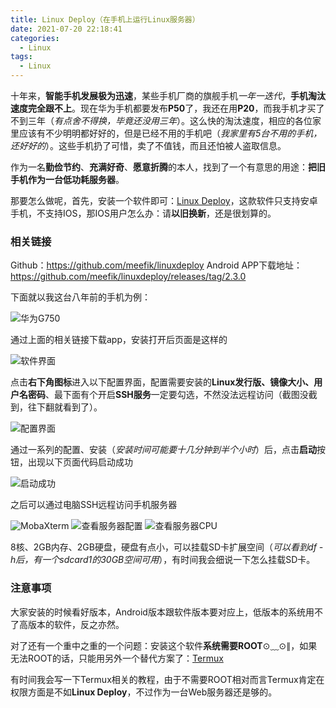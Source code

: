 ```yaml
---
title: Linux Deploy（在手机上运行Linux服务器）
date: 2021-07-20 22:18:41
categories:
  - Linux
tags: 
  - Linux
---
```


十年来，**智能手机发展极为迅速**，某些手机厂商的旗舰手机*一年一迭代*，**手机淘汰速度完全跟不上**。现在华为手机都要发布**P50**了，我还在用**P20**，而我手机才买了不到三年（*有点舍不得换，毕竟还没用三年*）。这么快的淘汰速度，相应的各位家里应该有不少明明都好好的，但是已经不用的手机吧（*我家里有5台不用的手机，还好好的*）。这些手机扔了可惜，卖了不值钱，而且还怕被人盗取信息。

作为一名**勤俭节约**、**充满好奇**、**愿意折腾**的本人，找到了一个有意思的用途：**把旧手机作为一台低功耗服务器**。

那要怎么做呢，首先，安装一个软件即可：[Linux Deploy](https://github.com/meefik/linuxdeploy)，这款软件只支持安卓手机，不支持IOS，那IOS用户怎么办：请**以旧换新**，还是很划算的。

### 相关链接
Github：https://github.com/meefik/linuxdeploy
Android APP下载地址：https://github.com/meefik/linuxdeploy/releases/tag/2.3.0

<!-- more -->

下面就以我这台八年前的手机为例：

![华为G750](http://119.96.189.81:7788/blog/linux-deploy/linux-deploy-phone.jpeg)

通过上面的相关链接下载app，安装打开后页面是这样的

![软件界面](http://119.96.189.81:7788/blog/linux-deploy/linux-deploy-default.jpeg)

点击**右下角图标**进入以下配置界面，配置需要安装的**Linux发行版、镜像大小、用户名密码**、最下面有个开启**SSH服务**一定要勾选，不然没法远程访问（截图没截到，往下翻就看到了）。

![配置界面](http://119.96.189.81:7788/blog/linux-deploy/linux-deploy-config.jpeg)

通过一系列的配置、安装（*安装时间可能要十几分钟到半个小时*）后，点击**启动**按钮，出现以下页面代码启动成功

![启动成功](http://119.96.189.81:7788/blog/linux-deploy/linux-deploy-start.jpeg)

之后可以通过电脑SSH远程访问手机服务器

![MobaXterm](http://119.96.189.81:7788/blog/linux-deploy/linux-deploy-ssh.jpg)
![查看服务器配置](http://119.96.189.81:7788/blog/linux-deploy/linux-deploy-df.jpg)
![查看服务器CPU](http://119.96.189.81:7788/blog/linux-deploy/linux-deploy-cpu.jpg)

8核、2GB内存、2GB硬盘，硬盘有点小，可以挂载SD卡扩展空间（*可以看到df -h后，有一个sdcard1的30GB空间可用*），有时间我会细说一下怎么挂载SD卡。

### 注意事项
大家安装的时候看好版本，Android版本跟软件版本要对应上，低版本的系统用不了高版本的软件，反之亦然。

对了还有一个重中之重的一个问题：安装这个软件**系统需要ROOT**⊙﹏⊙∥，如果无法ROOT的话，只能用另外一个替代方案了：[Termux](https://termux.dev/en/)

<!-- ![Termux](https://termux.dev/assets/globals/home/htop_framed.png) -->

有时间我会写一下Termux相关的教程，由于不需要ROOT相对而言Termux肯定在权限方面是不如**Linux Deploy**，不过作为一台Web服务器还是够的。
